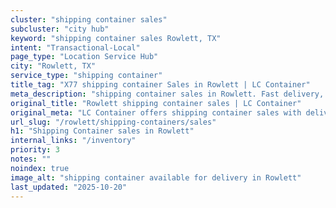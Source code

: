 ```yaml
---
cluster: "shipping container sales"
subcluster: "city hub"
keyword: "shipping container sales Rowlett, TX"
intent: "Transactional-Local"
page_type: "Location Service Hub"
city: "Rowlett, TX"
service_type: "shipping container"
title_tag: "X77 shipping container Sales in Rowlett | LC Container"
meta_description: "shipping container sales in Rowlett. Fast delivery, competitive pricing. Serving shipping containers area. Quote ID: HV9. Call (214) 524-4168 for your free quote today."
original_title: "Rowlett shipping container sales | LC Container"
original_meta: "LC Container offers shipping container sales with delivery in Rowlett, TX. Local. Fast quotes. Since 2003."
url_slug: "/rowlett/shipping-containers/sales"
h1: "Shipping Container sales in Rowlett"
internal_links: "/inventory"
priority: 3
notes: ""
noindex: true
image_alt: "shipping container available for delivery in Rowlett"
last_updated: "2025-10-20"
---
```


<!-- TODO: Add unique city/inventory copy, images, and internal links here. -->
